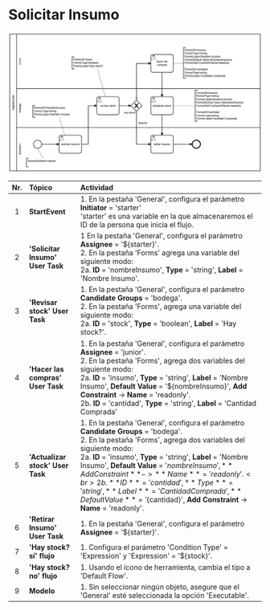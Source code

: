 # Solicitar Insumo

![BPMN Diagram](process.png)

|   Nr. | Tópico                            | Actividad                                                                                                                                                                                                                                                                                                                                                                                                                                                                                   |
| :---: | :---                              | :---                                                                                                                                                                                                                                                                                                                                                                                                                                                                                        |
|     1 | **StartEvent**                    | 1. En la pestaña 'General', configura el parámetro **Initiator** = 'starter'<br>'starter' es una variable en la que almacenaremos el ID de la persona que inicia el flujo.                                                                                                                                                                                                                                                                                                                                                                                                                |
|     2 | **'Solicitar Insumo' User Task**  | 1 En la pestaña 'General', configura el parámetro **Assignee** = '${starter}'.<br>2. En la pestaña 'Forms' agrega una variable del siguiente modo:<br>2a. **ID** = 'nombreInsumo', **Type** = 'string', **Label** = 'Nombre Insumo'.                                                                                                                                                                                                                                                       |
|     3 | **'Revisar stock' User Task**     | 1. En la pestaña 'General', configura el parámetro **Candidate Groups** = 'bodega'.<br>2. En la pestaña 'Forms', agrega una variable del siguiente modo:<br>2a. **ID** = 'stock', **Type** = 'boolean', **Label** = 'Hay stock?'.                                                                                                                                                                                                                                                           |
|     4 | **'Hacer las compras' User Task** | 1. En la pestaña 'General', configura el parámetro **Assignee** = 'junior'.<br>2. En la pestaña 'Forms', agrega dos variables del siguiente modo:<br>2a. **ID** = 'insumo', **Type** = 'string', **Label** = 'Nombre Insumo', **Default Value** = '${nombreInsumo}', **Add Constraint** -> **Name** = 'readonly'.<br>2b. **ID** = 'cantidad', **Type** = 'string', **Label** = 'Cantidad Comprada'                                                                                          |
|     5 | **'Actualizar stock' User Task**  | 1. En la pestaña 'General', configura el parámetro **Candidate Groups** = 'bodega'.<br>2. En la pestaña 'Forms', agrega dos variables del siguiente modo:<br>2a. **ID** = 'insumo', **Type** = 'string', **Label** = 'Nombre Insumo', **Default Value** = '${nombreInsumo}', **Add Constraint** -> **Name** = 'readonly'.<br>2b. **ID** = 'cantidad', **Type** = 'string', **Label** = 'Cantidad Comprada', **Default Value** = '${cantidad}', **Add Constraint** -> **Name** = 'readonly'. |
|     6 | **'Retirar Insumo' User Task**    | 1. En la pestaña 'General', configura el parámetro **Assignee** = '${starter}'.                                                                                                                                                                                                                                                                                                                                                                                                             |
|     7 | **'Hay stock? sí' flujo**         | 1. Configura el parámetro 'Condition Type' = 'Expression' y 'Expression' = '${stock}'.                                                                                                                                                                                                                                                                                                                                                                                                      |
|     8 | **'Hay stock? no' flujo**         | 1. Usando el ícono de herramienta, cambia el tipo a 'Default Flow'.                                                                                                                                                                                                                                                                                                                                                                                                                         |
|     9 | **Modelo**         | 1. Sin seleccionar ningún objeto, asegure que el 'General' esté seleccionada la opción 'Executable'.                                                                                                                                                                                                                                                                                                                                                                                                                         |
